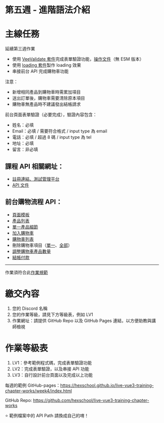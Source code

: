 # 第五週 - 進階語法介紹

# 主線任務

延續第三週作業

- 使用 [VeeValidate 套件](https://vee-validate.logaretm.com/v4/)完成表單驗證功能，[操作文件](https://hackmd.io/FFv0a5cBToOATP7uI5COMQ)（無 ESM 版本）
- 使用 [loading 套件](https://www.npmjs.com/package/vue-loading-overlay)製作 loading 效果
- 串接前台 API 完成購物車功能

注意：

- 新增相同產品到購物車時需累加項目
- 送出訂單後，購物車需要清除原本項目
- 購物車無產品時不建議發出結帳請求

前台頁面表單驗證（必要完成），驗證內容包含：

- 姓名：必填
- Email：必填 / 需要符合格式 / input type 為 email
- 電話：必填 / 超過 8 碼 / input type 為 tel
- 地址：必填
- 留言：非必填

## 課程 API 相關網址：

- [註冊連結、測試管理平台](https://vue3-course-api.hexschool.io/)
- [API 文件](https://hexschool.github.io/vue3-courses-swaggerDoc/#/)

## 前台購物流程 API：

- [頁面模板](https://codepen.io/hexschool/pen/NWpBXZy)
- [產品列表](<https://hexschool.github.io/vue3-courses-swaggerDoc/#/%E5%AE%A2%E6%88%B6%E8%B3%BC%E7%89%A9%20-%20%E7%94%A2%E5%93%81%20(Products)/get_v2_api__api_path__products>)
- [單一產品細節](<https://hexschool.github.io/vue3-courses-swaggerDoc/#/%E5%AE%A2%E6%88%B6%E8%B3%BC%E7%89%A9%20-%20%E7%94%A2%E5%93%81%20(Products)/get_v2_api__api_path__product__id_>)
- [加入購物車](<https://hexschool.github.io/vue3-courses-swaggerDoc/#/%E5%AE%A2%E6%88%B6%E8%B3%BC%E7%89%A9%20-%20%E8%B3%BC%E7%89%A9%E8%BB%8A%20(Cart)/post_v2_api__api_path__cart>)
- [購物車列表](<https://hexschool.github.io/vue3-courses-swaggerDoc/#/%E5%AE%A2%E6%88%B6%E8%B3%BC%E7%89%A9%20-%20%E8%B3%BC%E7%89%A9%E8%BB%8A%20(Cart)/get_v2_api__api_path__cart>)
- 刪除購物車項目（[單一](<https://hexschool.github.io/vue3-courses-swaggerDoc/#/%E5%AE%A2%E6%88%B6%E8%B3%BC%E7%89%A9%20-%20%E8%B3%BC%E7%89%A9%E8%BB%8A%20(Cart)/delete_v2_api__api_path__cart__id_>)、[全部](<https://hexschool.github.io/vue3-courses-swaggerDoc/#/%E5%AE%A2%E6%88%B6%E8%B3%BC%E7%89%A9%20-%20%E8%B3%BC%E7%89%A9%E8%BB%8A%20(Cart)/delete_v2_api__api_path__carts>)）
- [調整購物車產品數量](<https://hexschool.github.io/vue3-courses-swaggerDoc/#/%E5%AE%A2%E6%88%B6%E8%B3%BC%E7%89%A9%20-%20%E8%B3%BC%E7%89%A9%E8%BB%8A%20(Cart)/put_v2_api__api_path__cart__id_>)
- [結帳付款](<https://hexschool.github.io/vue3-courses-swaggerDoc/#/%E5%AE%A2%E6%88%B6%E8%B3%BC%E7%89%A9%20-%20%E7%B5%90%E5%B8%B3%20(Order)/post_v2_api__api_path__order>)

---

作業須符合此[作業規範](https://hackmd.io/XbKPYiE9Ru6G0sAfB5PBJw)

# 繳交內容

1. 您的 Discord 名稱
1. 您的作業等級，請見下方等級表，例如 LV1
1. 作業網址：請提供 GitHub Repo 以及 GitHub Pages 連結，以方便助教與講師檢視

# 作業等級表

1. LV1：參考範例程式碼，完成表單驗證功能
1. LV2：完成表單驗證，以及串接 API 功能
1. LV3：自行設計前台頁面以及完成以上功能

每週的範例 GitHub-pages：https://hexschool.github.io/live-vue3-training-chapter-works/week4/index.html

GitHub Repo: https://github.com/hexschool/live-vue3-training-chapter-works

⭐️ 範例檔案中的 API Path 請換成自己的唷！
